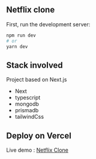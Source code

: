 ## Netflix clone

First, run the development server:

```bash
npm run dev
# or
yarn dev
```

## Stack involved
Project based on Next.js
- Next 
- typescript
- mongodb
- prismadb
- tailwindCss

## Deploy on Vercel
Live demo : [Netflix Clone](https://netflix-clone-next-k4l5-3lyfwlg1c-thtsuman.vercel.app/)
